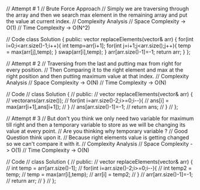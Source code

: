 // Attempt # 1
// Brute Force Approach
// Simply we are traversing through the array and then we search max element in the remaining array and put the value at current index.
// Complexity Analysis 
// Space Complexity -> O(1)
// Time Complexity -> O(N^2)

// Code
class Solution {
public:
    vector<int> replaceElements(vector<int>& arr) {
        for(int i=0;i<arr.size()-1;i++){
            int temp=arr[i+1];
            for(int j=i+1;j<arr.size();j++){
                temp = max(arr[j],temp);
            }
            swap(arr[i],temp);
        }
        arr[arr.size()-1]=-1;
        return arr;
    }
};

// Attempt # 2
// Traversing from the last and putting max from right for every position.
// Then Comparing it to the right element and max at the right position and then putting maximum value at that index.
// Complexity Analysis 
// Space Complexity -> O(N)
// Time Complexity -> O(N)

// Code 
// class Solution {
// public:
//     vector<int> replaceElements(vector<int>& arr) {
//         vector<int>ans(arr.size());
//         for(int i=arr.size()-2;i>=0;i--){
//             ans[i] = max(arr[i+1],ans[i+1]);
//         }
//         ans[arr.size()-1]=-1;
//         return ans;
//     }
// };

// Attempt # 3
// But don't you think we only need two variable for maximum till right and then a temporary variable to store as we will be changing its value at every point.
// Are you thinking why temporary variable ?
// Good Question think upon it.
// Because right elements value is getting changed so we can't compare it with it.
// Complexity Analysis 
// Space Complexity -> O(1)
// Time Complexity -> O(N)

// Code
// class Solution {
// public:
//     vector<int> replaceElements(vector<int>& arr) {
//         int temp = arr[arr.size()-1];
//         for(int i=arr.size()-2;i>=0;i--){
//             int temp2 = temp;
//             temp = max(arr[i],temp);
//             arr[i] = temp2;
//         }
//         arr[arr.size()-1]=-1;
//         return arr;
//     }
// };
